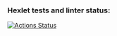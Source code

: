 ### Hexlet tests and linter status:
[![Actions Status](https://github.com/algosinc/python-project-lvl3/workflows/hexlet-check/badge.svg)](https://github.com/algosinc/python-project-lvl3/actions)